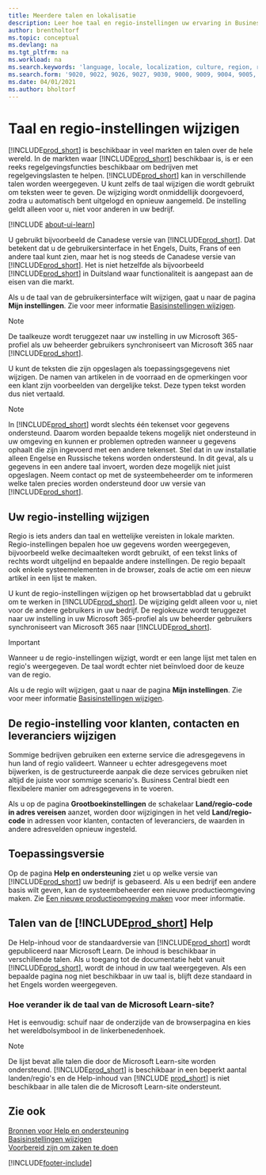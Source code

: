 ```yaml
---
title: Meerdere talen en lokalisatie
description: Leer hoe taal en regio-instellingen uw ervaring in Business Central beïnvloeden. Wijzig de taal van de gebruikersinterface in Mijn instellingen.
author: brentholtorf
ms.topic: conceptual
ms.devlang: na
ms.tgt_pltfrm: na
ms.workload: na
ms.search.keywords: 'language, locale, localization, culture, region, regional settings'
ms.search.form: '9020, 9022, 9026, 9027, 9030, 9000, 9009, 9004, 9005, 9024, 9006, 9007, 9010, 9016, 9017'
ms.date: 04/01/2021
ms.author: bholtorf
---
```

# <a name="changing-language-and-region"></a>Taal en regio-instellingen wijzigen

[!INCLUDE[prod_short](includes/prod_short.md)] is beschikbaar in veel markten en talen over de hele wereld. In de markten waar [!INCLUDE[prod_short](includes/prod_short.md)] beschikbaar is, is er een reeks regelgevingsfuncties beschikbaar om bedrijven met regelgevingslasten te helpen. [!INCLUDE[prod_short](includes/prod_short.md)] kan in verschillende talen worden weergegeven. U kunt zelfs de taal wijzigen die wordt gebruikt om teksten weer te geven. De wijziging wordt onmiddellijk doorgevoerd, zodra u automatisch bent uitgelogd en opnieuw aangemeld. De instelling geldt alleen voor u, niet voor anderen in uw bedrijf.  

[!INCLUDE [about-ui-learn](includes/about-ui-learn.md)]

U gebruikt bijvoorbeeld de Canadese versie van [!INCLUDE[prod_short](includes/prod_short.md)]. Dat betekent dat u de gebruikersinterface in het Engels, Duits, Frans of een andere taal kunt zien, maar het is nog steeds de Canadese versie van [!INCLUDE[prod_short](includes/prod_short.md)]. Het is niet hetzelfde als bijvoorbeeld [!INCLUDE[prod_short](includes/prod_short.md)] in Duitsland waar functionaliteit is aangepast aan de eisen van die markt.  

Als u de taal van de gebruikersinterface wilt wijzigen, gaat u naar de pagina **Mijn instellingen**. Zie voor meer informatie [Basisinstellingen wijzigen](ui-change-basic-settings.md#language). 

> [!NOTE]  
> De taalkeuze wordt teruggezet naar uw instelling in uw Microsoft 365-profiel als uw beheerder gebruikers synchroniseert van Microsoft 365 naar [!INCLUDE[prod_short](includes/prod_short.md)].

U kunt de teksten die zijn opgeslagen als toepassingsgegevens niet wijzigen. De namen van artikelen in de voorraad en de opmerkingen voor een klant zijn voorbeelden van dergelijke tekst. Deze typen tekst worden dus niet vertaald.  

> [!NOTE]  
> In [!INCLUDE[prod_short](includes/prod_short.md)] wordt slechts één tekenset voor gegevens ondersteund. Daarom worden bepaalde tekens mogelijk niet ondersteund in uw omgeving en kunnen er problemen optreden wanneer u gegevens ophaalt die zijn ingevoerd met een andere tekenset. Stel dat in uw installatie alleen Engelse en Russische tekens worden ondersteund. In dit geval, als u gegevens in een andere taal invoert, worden deze mogelijk niet juist opgeslagen. Neem contact op met de systeembeheerder om te informeren welke talen precies worden ondersteund door uw versie van [!INCLUDE[prod_short](includes/prod_short.md)].  

## <a name="changing-your-region-setting"></a>Uw regio-instelling wijzigen

Regio is iets anders dan taal en wettelijke vereisten in lokale markten. Regio-instellingen bepalen hoe uw gegevens worden weergegeven, bijvoorbeeld welke decimaalteken wordt gebruikt, of een tekst links of rechts wordt uitgelijnd en bepaalde andere instellingen. De regio bepaalt ook enkele systeemelementen in de browser, zoals de actie om een nieuw artikel in een lijst te maken.  

U kunt de regio-instellingen wijzigen op het browsertabblad dat u gebruikt om te werken in [!INCLUDE[prod_short](includes/prod_short.md)]. De wijziging geldt alleen voor u, niet voor de andere gebruikers in uw bedrijf.  De regiokeuze wordt teruggezet naar uw instelling in uw Microsoft 365-profiel als uw beheerder gebruikers synchroniseert van Microsoft 365 naar [!INCLUDE[prod_short](includes/prod_short.md)].

> [!IMPORTANT]  
> Wanneer u de regio-instellingen wijzigt, wordt er een lange lijst met talen en regio's weergegeven. De taal wordt echter niet beïnvloed door de keuze van de regio.  

Als u de regio wilt wijzigen, gaat u naar de pagina **Mijn instellingen**. Zie voor meer informatie [Basisinstellingen wijzigen](ui-change-basic-settings.md).  

## <a name="changing-the-region-setting-for-customers-contacts-and-vendors"></a>De regio-instelling voor klanten, contacten en leveranciers wijzigen

Sommige bedrijven gebruiken een externe service die adresgegevens in hun land of regio valideert. Wanneer u echter adresgegevens moet bijwerken, is de gestructureerde aanpak die deze services gebruiken niet altijd de juiste voor sommige scenario's. Business Central biedt een flexibelere manier om adresgegevens in te voeren.

Als u op de pagina **Grootboekinstellingen** de schakelaar **Land/regio-code in adres vereisen** aanzet, worden door wijzigingen in het veld **Land/regio-code** in adressen voor klanten, contacten of leveranciers, de waarden in andere adresvelden opnieuw ingesteld.

## <a name="application-version"></a>Toepassingsversie

Op de pagina **Help en ondersteuning** ziet u op welke versie van [!INCLUDE[prod_short](includes/prod_short.md)] uw bedrijf is gebaseerd. Als u een bedrijf een andere basis wilt geven, kan de systeembeheerder een nieuwe productieomgeving maken. Zie [Een nieuwe productieomgeving maken](/dynamics365/business-central/dev-itpro/administration/tenant-admin-center-environments#create-a-new-production-environment) voor meer informatie.  

## <a name="languages-of-the--help"></a>Talen van de [!INCLUDE[prod_short](includes/prod_short.md)] Help

De Help-inhoud voor de standaardversie van [!INCLUDE[prod_short](includes/prod_short.md)] wordt gepubliceerd naar Microsoft Learn. De inhoud is beschikbaar in verschillende talen. Als u toegang tot de documentatie hebt vanuit [!INCLUDE[prod_short](includes/prod_short.md)], wordt de inhoud in uw taal weergegeven. Als een bepaalde pagina nog niet beschikbaar in uw taal is, blijft deze standaard in het Engels worden weergegeven.

### <a name="how-do-i-change-the-language-of-the-microsoft-learn-site"></a>Hoe verander ik de taal van de Microsoft Learn-site?

Het is eenvoudig: schuif naar de onderzijde van de browserpagina en kies het wereldbolsymbool in de linkerbenedenhoek.

> [!NOTE]  
> De lijst bevat alle talen die door de Microsoft Learn-site worden ondersteund. [!INCLUDE[prod_short](includes/prod_short.md)] is beschikbaar in een beperkt aantal landen/regio's en de Help-inhoud van [!INCLUDE [prod_short](includes/prod_short.md)] is niet beschikbaar in alle talen die de Microsoft Learn-site ondersteunt.

## <a name="see-also"></a>Zie ook

[Bronnen voor Help en ondersteuning](product-help-and-support.md)  
[Basisinstellingen wijzigen](ui-change-basic-settings.md)  
[Voorbereid zijn om zaken te doen](ui-get-ready-business.md)  


[!INCLUDE[footer-include](includes/footer-banner.md)]
